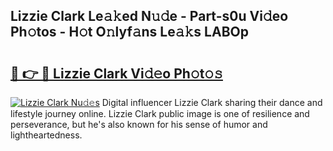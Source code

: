 ## Lizzie Clark Le𝚊𝚔ed N𝚞𝚍e - Part-s0u Vi𝚍eo Ph𝚘tos - H𝚘t O𝚗lyf𝚊ns Le𝚊𝚔s LABOp

# <h2><a href="http://hf6t0e.feru.top/?c=Lizzie+Clark">🔗 👉 🔴 Lizzie Clark Vi𝚍𝚎o Ph𝚘t𝚘𝚜</a></h2>

[![Lizzie Clark Nu𝚍𝚎s](https://i.imgur.com/0TWrTi3.gif)](http://hf6t0e.feru.top/?c=Lizzie+Clark)
Digital influencer Lizzie Clark sharing their dance and lifestyle journey online. Lizzie Clark public image is one of resilience and perseverance, but he's also known for his sense of humor and lightheartedness. 
